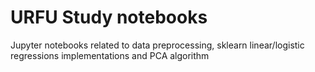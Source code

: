 # URFU Study notebooks
Jupyter notebooks related to data preprocessing, sklearn linear/logistic regressions implementations and PCA algorithm
